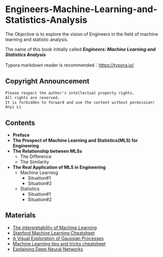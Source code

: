 # Engineers-Machine-Learning-and-Statistics-Analysis
The Objective is to explore the vision of Engineers in the field of machine learning and statistic analysis.

The name of this book initially called ***Engineers: Machine Learning and Statistics Analysis***

Typora markdown reader is recommended：<https://typora.io/>

## Copyright Announcement
```markdown
Please respect the author's intellectual property rights. 
All rights are reserved. 
It is forbidden to forward and use the content without permission!
Anyi Li
```

## Contents
- **Preface**
- **The Prospect of Machine Learning and Statistics(MLS) for Engineering**
- **The Relationship between MLSs**
  - The Difference
  - The Similarity
- **The Real Application of MLS in Engineering**
  - Machine Learning
    - Situation#1
    - Situation#2
  - Statistics
    - Situation#1
    - Situation#2


## Materials
- [The interpretability of Machine Learning](https://github.com/Openviewer/interpretability-literature)
- [Stanford Machine Learning Cheatsheet](https://stanford.edu/~shervine/teaching/cs-229/cheatsheet-supervised-learning)
- [A Visual Exploration of Gaussian Processes](https://distill.pub/2019/visual-exploration-gaussian-processes/#MultipleKernels)
- [Machine Learning tips and tricks cheatsheet](https://stanford.edu/~shervine/teaching/cs-229/cheatsheet-machine-learning-tips-and-tricks)
- [Explaining Deep Neural Networks](https://arxiv.org/pdf/2010.01496.pdf)
